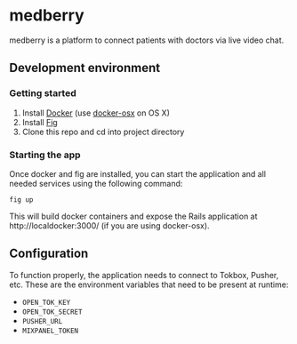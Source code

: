 # medberry

medberry is a platform to connect patients with doctors via live video
chat.

## Development environment

### Getting started

1. Install [Docker](http://www.docker.io) (use
   [docker-osx](https://github.com/noplay/docker-osx) on OS X)
2. Install [Fig](http://orchardup.github.io/fig/)
3. Clone this repo and cd into project directory

### Starting the app

Once docker and fig are installed, you can start the application and all
needed services using the following command:

    fig up

This will build docker containers and expose the Rails application at
http://localdocker:3000/ (if you are using docker-osx).

## Configuration

To function properly, the application needs to connect to Tokbox,
Pusher, etc. These are the environment variables that need to be present
at runtime:

* `OPEN_TOK_KEY`
* `OPEN_TOK_SECRET`
* `PUSHER_URL`
* `MIXPANEL_TOKEN`

